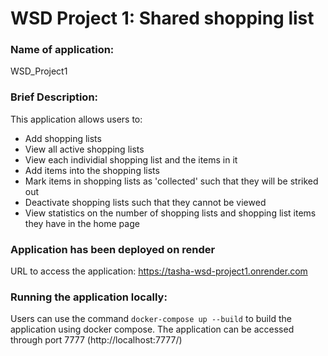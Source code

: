 # WSD Project 1: Shared shopping list

### Name of application: 
WSD_Project1

### Brief Description:
This application allows users to:
- Add shopping lists 
- View all active shopping lists
- View each individial shopping list and the items in it
- Add items into the shopping lists
- Mark items in shopping lists as 'collected' such that they will be striked out
- Deactivate shopping lists such that they cannot be viewed 
- View statistics on the number of shopping lists and shopping list items they have in the home page

### Application has been deployed on render
URL to access the application: https://tasha-wsd-project1.onrender.com 

### Running the application locally:
Users can use the command `docker-compose up --build` to build the application using docker compose. The application can be accessed through port 7777 (http://localhost:7777/)
